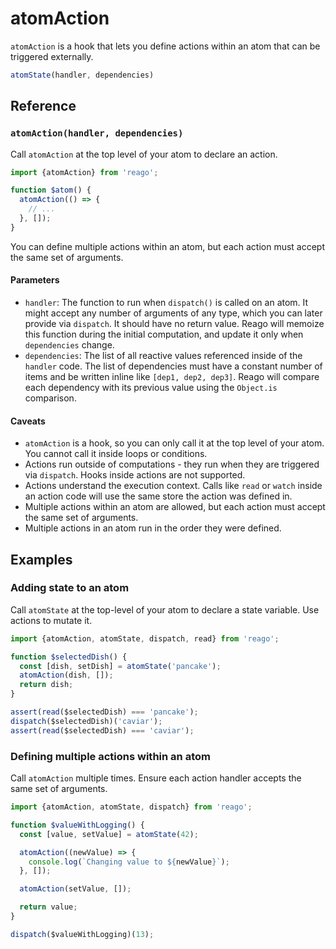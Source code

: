 # atomAction

`atomAction` is a hook that lets you define actions within an atom that can be triggered externally.

```ts
atomState(handler, dependencies)
```


## Reference

### `atomAction(handler, dependencies)`

Call `atomAction` at the top level of your atom to declare an action.

```ts
import {atomAction} from 'reago';

function $atom() {
  atomAction(() => {
    // ...
  }, []);
}
```

You can define multiple actions within an atom, but each action must accept the same set of arguments.

#### Parameters

* `handler`: The function to run when `dispatch()` is called on an atom. It might accept any number of
  arguments of any type, which you can later provide via `dispatch`. It should have no return value. Reago
  will memoize this function during the initial computation, and update it only when `dependencies` change.
* `dependencies`: The list of all reactive values referenced inside of the `handler` code.
  The list of dependencies must have a constant number of items and be written inline like `[dep1, dep2, dep3]`.
  Reago will compare each dependency with its previous value using the `Object.is` comparison.

#### Caveats

* `atomAction` is a hook, so you can only call it at the top level of your atom. You cannot call it inside loops
  or conditions.
* Actions run outside of computations - they run when they are triggered via `dispatch`. Hooks inside
  actions are not supported.
* Actions understand the execution context. Calls like `read` or `watch` inside an action code will use
  the same store the action was defined in.
* Multiple actions within an atom are allowed, but each action must accept the same set of arguments.
* Multiple actions in an atom run in the order they were defined.


## Examples

### Adding state to an atom

Call `atomState` at the top-level of your atom to declare a state variable. Use actions to mutate it.

```ts
import {atomAction, atomState, dispatch, read} from 'reago';

function $selectedDish() {
  const [dish, setDish] = atomState('pancake');
  atomAction(dish, []);
  return dish;
}

assert(read($selectedDish) === 'pancake');
dispatch($selectedDish)('caviar');
assert(read($selectedDish) === 'caviar');
```

### Defining multiple actions within an atom

Call `atomAction` multiple times. Ensure each action handler accepts the same set of arguments.

```ts
import {atomAction, atomState, dispatch} from 'reago';

function $valueWithLogging() {
  const [value, setValue] = atomState(42);

  atomAction((newValue) => {
    console.log(`Changing value to ${newValue}`);
  }, []);

  atomAction(setValue, []);

  return value;
}

dispatch($valueWithLogging)(13);
```
